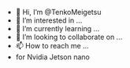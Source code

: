 - 👋 Hi, I’m @TenkoMeigetsu
- 👀 I’m interested in ...
- 🌱 I’m currently learning ...
- 💞️ I’m looking to collaborate on ...
- 📫 How to reach me ...
- for Nvidia Jetson nano

<!---
TenkoMeigetsu/TenkoMeigetsu is a ✨ special ✨ repository because its `README.md` (this file) appears on your GitHub profile.
You can click the Preview link to take a look at your changes.
--->
